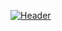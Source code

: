 [![Header](https://raw.githubusercontent.com/stephanieraymos/<stephanieraymos>/<stephanieraymos>/readme_header.png "Header")](images/githubLogo.png)
<!--
**stephanieraymos/stephanieraymos** is a ✨ _special_ ✨ repository because its `README.md` (this file) appears on your GitHub profile.


<img align="center" src="https://github-readme-stats.vercel.app/api/<top-langs>/?username=<stephanieraymos>" />

